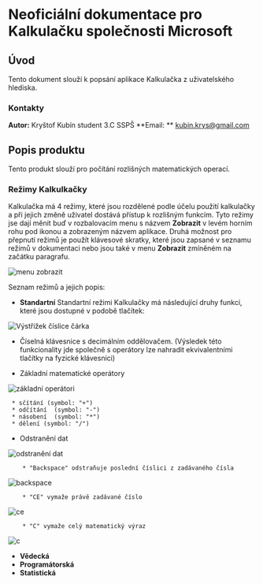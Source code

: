 # Neoficiální dokumentace pro Kalkulačku společnosti Microsoft

## Úvod
Tento dokument slouží k popsání aplikace Kalkulačka z uživatelského hlediska.

### Kontakty
**Autor:** Kryštof Kubín student 3.C SSPŠ
**Email: ** kubin.krys@gmail.com

## Popis produktu
Tento produkt slouží pro počítání rozlišných matematických operací.


### Režimy Kalkulkačky
Kalkulačka má 4 režimy, které jsou rozdělené podle účelu použití kalkulačky a při jejich změně uživatel dostává přístup k rozlišným funkcím.
Tyto režimy jse dají měnit buď v rozbalovacím menu s názvem **Zobrazit** v levém horním rohu pod ikonou a zobrazeným názvem aplikace. Druhá možnost pro přepnutí režimů je použít klávesové skratky, které jsou zapsané v seznamu režimů v dokumentaci nebo jsou také v menu **Zobrazit** zmíněném na začátku paragrafu.

![menu zobrazit](https://github.com/Krbin/test/assets/115635885/3dfafa35-f7f2-4877-95ef-b21a4c7428c3)

Seznam režimů a jejich popis:
 * **Standartní**
   Standartní režimi Kalkulačky má následující druhy funkcí, které jsou dostupné v podobě tlačítek:

![Výstřižek číslice čárka](https://github.com/Krbin/test/assets/115635885/90063aed-4155-4568-9a28-ad9ddf04ca21)

   * Číselná klávesnice s decimálním oddělovačem. (Výsledek této funkcionality jde společně s operátory lze nahradit ekvivalentními tlačítky na fyzické klávesnici)
   


   * Základní matematické operátory

![základní operátori](https://github.com/Krbin/test/assets/115635885/7437f520-669b-4e69-b8b1-a379a28bf4b0)

     * sčítání (symbol: "+")
     * odčítání  (symbol: "-")
     * násobení  (symbol: "*")
     * dělení (symbol: "/")



   * Odstranění dat

![odstranění dat](https://github.com/Krbin/test/assets/115635885/75c3ae3f-7daa-4fd5-9fd4-34b87fe0d050)


        * "Backspace" odstraňuje poslední číslici z zadávaného čísla
![backspace](https://github.com/Krbin/test/assets/115635885/98859a32-4847-42cb-9915-0d2b258dc913)

        * "CE" vymaže právě zadávané číslo
![ce](https://github.com/Krbin/test/assets/115635885/a8147d84-6554-4603-9506-f3ec6591d2da)


        * "C" vymaže celý matematický výraz
![c](https://github.com/Krbin/test/assets/115635885/d7e3532b-2a6e-4bc8-8bfa-bf0c4c54568f)

 * **Vědecká**
 * **Programátorská**
 * **Statistická**


